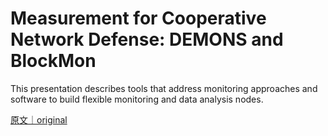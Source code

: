 
# Measurement for Cooperative Network Defense: DEMONS and BlockMon

This presentation describes tools that address monitoring approaches and software to build flexible monitoring and data analysis nodes.

[原文｜original](https://insights.sei.cmu.edu/library/measurement-for-cooperative-network-defense-demons-and-blockmon/)
        